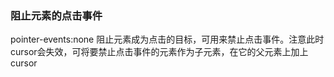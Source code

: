 ### 阻止元素的点击事件
pointer-events:none 阻止元素成为点击的目标，可用来禁止点击事件。注意此时cursor会失效，可将要禁止点击事件的元素作为子元素，在它的父元素上加上cursor
